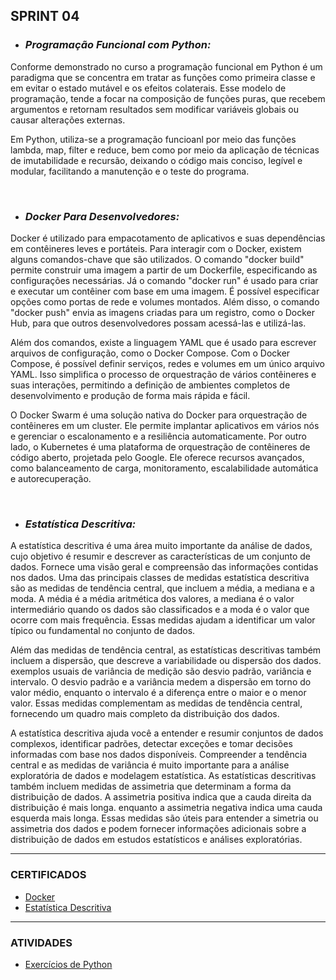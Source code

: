 ## SPRINT 04

* ### *Programação Funcional com Python:*

Conforme demonstrado no curso a programação funcional em Python é um paradigma que se concentra em tratar as funções como primeira classe e em evitar o estado mutável e os efeitos colaterais. Esse modelo de programação, tende a focar na composição de funções puras, que recebem argumentos e retornam resultados sem modificar variáveis globais ou causar alterações externas.

Em Python, utiliza-se a programação funcioanl por meio das funções lambda, map, filter e reduce, bem como por meio da aplicação de técnicas de imutabilidade e recursão, deixando o código mais conciso, legível e modular, facilitando a manutenção e o teste do programa. 


<br/>

* ### *Docker Para Desenvolvedores:*

Docker é utilizado para empacotamento de aplicativos e suas dependências em contêineres leves e portáteis.
Para interagir com o Docker, existem alguns comandos-chave que são utilizados. O comando "docker build" permite construir uma imagem a partir de um Dockerfile, especificando as configurações necessárias. Já o comando "docker run" é usado para criar e executar um contêiner com base em uma imagem. É possível especificar opções como portas de rede e volumes montados. Além disso, o comando "docker push" envia as imagens criadas para um registro, como o Docker Hub, para que outros desenvolvedores possam acessá-las e utilizá-las.

Além dos comandos, existe a linguagem YAML que é usado para escrever arquivos de configuração, como o Docker Compose. Com o Docker Compose, é possível definir serviços, redes e volumes em um único arquivo YAML. Isso simplifica o processo de orquestração de vários contêineres e suas interações, permitindo a definição de ambientes completos de desenvolvimento e produção de forma mais rápida e fácil.

O Docker Swarm é uma solução nativa do Docker para orquestração de contêineres em um cluster. Ele permite implantar aplicativos em vários nós e gerenciar o escalonamento e a resiliência automaticamente. Por outro lado, o Kubernetes é uma plataforma de orquestração de contêineres de código aberto, projetada pelo Google. Ele oferece recursos avançados, como balanceamento de carga, monitoramento, escalabilidade automática e autorecuperação. 

</br>

* ### *Estatística Descritiva:*

A estatística descritiva é uma área muito importante da análise de dados, cujo objetivo é resumir e descrever as características de um conjunto de dados. Fornece uma visão geral e compreensão das informações contidas nos dados. Uma das principais classes de medidas estatística descritiva são as medidas de tendência central, que incluem a média, a mediana e a moda. A média é a média aritmética dos valores, a mediana é o valor intermediário quando os dados são classificados e a moda é o valor que ocorre com mais frequência. Essas medidas ajudam a identificar um valor típico ou fundamental no conjunto de dados.

Além das medidas de tendência central, as estatísticas descritivas também incluem a dispersão, que descreve a variabilidade ou dispersão dos dados. exemplos usuais de variância de medição são desvio padrão, variância e intervalo. O desvio padrão e a variância medem a dispersão em torno do valor médio, enquanto o intervalo é a diferença entre o maior e o menor valor. Essas medidas complementam as medidas de tendência central, fornecendo um quadro mais completo da distribuição dos dados.

A estatística descritiva ajuda você a entender e resumir conjuntos de dados complexos, identificar padrões, detectar exceções e tomar decisões informadas com base nos dados disponíveis. Compreender a tendência central e as medidas de variância é muito importante para a análise exploratória de dados e modelagem estatística. As estatísticas descritivas também incluem medidas de assimetria que determinam a forma da distribuição de dados. A assimetria positiva indica que a cauda direita da distribuição é mais longa. enquanto a assimetria negativa indica uma cauda esquerda mais longa. Essas medidas são úteis para entender a simetria ou assimetria dos dados e podem fornecer informações adicionais sobre a distribuição de dados em estudos estatísticos e análises exploratórias.
___

### CERTIFICADOS

* [Docker](certificados/certificado-docker.jpg)
* [Estatística Descritiva](certificados/certificado-estatistica-descritiva.jpg)
___

### ATIVIDADES

* [Exercícios de Python](exercicios-python)


